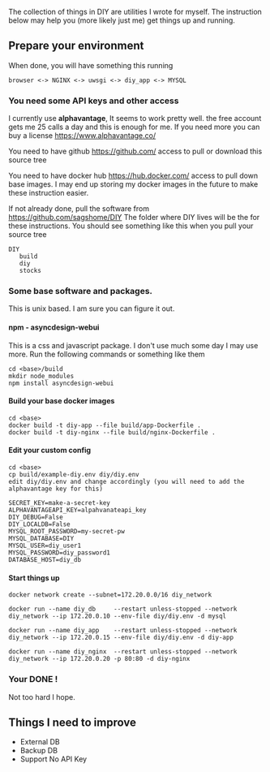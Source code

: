 The collection of things in DIY are utilities I wrote for myself.   The instruction below may help you (more likely just me) 
get things up and running.

## Prepare your environment
When done,  you will have something this running

    browser <-> NGINX <-> uwsgi <-> diy_app <-> MYSQL

### You need some API keys and other access
I currently use **alphavantage**,  It seems to work pretty well.  the free account gets me 25 calls a day
and this is enough for me.  If you need more you can buy a license
https://www.alphavantage.co/

You need to have github https://github.com/ access to pull or download this source tree

You need to have docker hub https://hub.docker.com/ access to pull down base images.    I may end up storing my
docker images in the future to make these instruction easier.

If not already done,  pull the software from https://github.com/sagshome/DIY   The folder where DIY lives will
be the <base> for these instructions.   You should see something like this when you pull your source tree

    DIY 
       build
       diy
       stocks

### Some base software and packages.
This is unix based.  I am sure you can figure it out.

#### npm - asyncdesign-webui
This is a css and javascript package.  I don't use much some day I may use more.  Run the following commands 
or something like them

    cd <base>/build
    mkdir node_modules
    npm install asyncdesign-webui

#### Build your base docker images
    cd <base>
    docker build -t diy-app --file build/app-Dockerfile .
    docker build -t diy-nginx --file build/nginx-Dockerfile .

#### Edit your custom config
    cd <base>
    cp build/example-diy.env diy/diy.env
    edit diy/diy.env and change accordingly (you will need to add the alphavantage key for this)

    SECRET_KEY=make-a-secret-key
    ALPHAVANTAGEAPI_KEY=alpahvanateapi_key
    DIY_DEBUG=False
    DIY_LOCALDB=False
    MYSQL_ROOT_PASSWORD=my-secret-pw
    MYSQL_DATABASE=DIY
    MYSQL_USER=diy_user1
    MYSQL_PASSWORD=diy_password1
    DATABASE_HOST=diy_db

#### Start things up

    docker network create --subnet=172.20.0.0/16 diy_network

    docker run --name diy_db     --restart unless-stopped --network diy_network --ip 172.20.0.10 --env-file diy/diy.env -d mysql

    docker run --name diy_app    --restart unless-stopped --network diy_network --ip 172.20.0.15 --env-file diy/diy.env -d diy-app

    docker run --name diy_nginx  --restart unless-stopped --network diy_network --ip 172.20.0.20 -p 80:80 -d diy-nginx


### Your DONE !
Not too hard I hope.


## Things I need to improve
* External DB
* Backup DB
* Support No API Key


